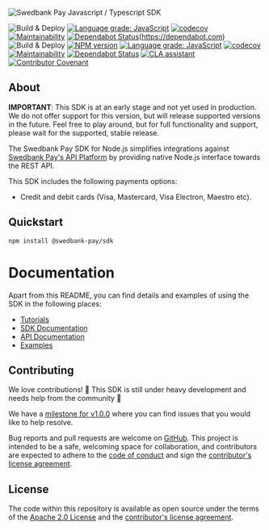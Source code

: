 ![Swedbank Pay Javascript / Typescript SDK][banner]

![Build & Deploy][build-deploy]
[![Language grade: JavaScript](https://img.shields.io/lgtm/grade/javascript/g/bjerkio/swedbank-pay-js.svg?logo=lgtm&logoWidth=18)][language-grade]
[![codecov](https://codecov.io/gh/bjerkio/swedbank-pay-js/branch/master/graph/badge.svg)][code-coverage]
[![Maintainability](https://api.codeclimate.com/v1/badges/04b50822a61583ccdb5f/maintainability)][maintainability]
[![Dependabot Status](https://api.dependabot.com/badges/status?host=github&repo=bjerkio/swedbank-pay-js&identifier=253005089)][dependabot](https://dependabot.com)
![Build & Deploy][build-badge]
[![NPM version][npm-badge]][npm]
[![Language grade: JavaScript][lgtm-badge]][lgtm]
[![codecov][codecov-badge]][codecov]
[![Maintainability][codeclimate-badge]][codeclimate]
[![Dependabot Status][dependabot-badge]][dependabot]
[![CLA assistant][cla-badge]][cla]
[![Contributor Covenant][coc-badge]][coc]

## About

**IMPORTANT**: This SDK is at an early stage and not yet used in production.
We do not offer support for this version, but will release supported versions
in the future. Feel free to play around, but for full functionality and support,
please wait for the supported, stable release.

The Swedbank Pay SDK for Node.js simplifies integrations against [Swedbank Pay's
API Platform][developer-portal] by providing native Node.js interface towards
the REST API.

This SDK includes the following payments options:

* Credit and debit cards (Visa, Mastercard, Visa Electron, Maestro etc).

## Quickstart

```shell
npm install @swedbank-pay/sdk
```

# Documentation

Apart from this README, you can find details and examples of using the SDK in
the following places:  

- [Tutorials][tutorials]
- [SDK Documentation][sdk-doc]
- [API Documentation][developer-portal]
- [Examples][examples]

## Contributing

We love contributions! 🙏 This SDK is still under heavy development and needs
help from the community 🎉

We have a [milestone for v1.0.0][milestone-1.0.0] where you can find issues that
you would like to help resolve.

Bug reports and pull requests are welcome on [GitHub][github]. This project is
intended to be a safe, welcoming space for collaboration, and contributors are
expected to adhere to the [code of conduct][coc] and sign the
[contributor's license agreement][cla].

## License

The code within this repository is available as open source under the terms of
the [Apache 2.0 License][license] and the [contributor's license
agreement][cla].

[banner]:               https://repository-images.githubusercontent.com/253005089/71a47e00-b15a-11ea-837e-bd2edf92c6ea
[build-badge]:          https://github.com/SwedbankPay/swedbank-pay-sdk-js/workflows/Build%20&%20Deploy/badge.svg
[build-deploy]:         https://github.com/bjerkio/swedbank-pay-js/workflows/Build%20&%20Deploy/badge.svg
[cla-badge]:            https://cla-assistant.io/readme/badge/SwedbankPay/jekyll-plantuml-docker
[cla]:                  https://cla-assistant.io/SwedbankPay/swedbank-pay-sdk-js
[coc-badge]:            https://img.shields.io/badge/Contributor%20Covenant-v2.0%20adopted-ff69b4.svg
[coc]:                  ./CODE_OF_CONDUCT.md
[code-coverage]:        https://codecov.io/gh/bjerkio/swedbank-pay-js
[codeclimate-badge]:    https://api.codeclimate.com/v1/badges/26db1d69e388b2f03bc0/maintainability
[codeclimate]:          https://codeclimate.com/github/SwedbankPay/swedbank-pay-sdk-js/maintainability
[codecov-badge]:        https://codecov.io/gh/SwedbankPay/swedbank-pay-sdk-js/branch/master/graph/badge.svg
[codecov]:              https://codecov.io/gh/SwedbankPay/swedbank-pay-sdk-js
[dependabot-badge]:     https://api.dependabot.com/badges/status?host=github&repo=SwedbankPay/swedbank-pay-sdk-js&identifier=253005089
[dependabot]:           https://dependabot.com
[dependabot]:           https://dependabot.com
[developer-portal]:     https://developer.swedbankpay.com/
[examples]:             ./examples/
[github]:               https://github.com/SwedbankPay/swedbank-pay-sdk-js
[language-grade]:       https://lgtm.com/projects/g/bjerkio/swedbank-pay-js/context:javascript
[lgtm-badge]:           https://img.shields.io/lgtm/grade/javascript/g/SwedbankPay/swedbank-pay-sdk-js.svg?logo=lgtm&logoWidth=18
[lgtm]:                 https://lgtm.com/projects/g/SwedbankPay/swedbank-pay-sdk-js/context:javascript
[license]:              https://opensource.org/licenses/Apache-2.0
[maintainability]:      https://codeclimate.com/github/bjerkio/swedbank-pay-js/maintainability
[milestone-1.0.0]:      https://github.com/SwedbankPay/swedbank-pay-sdk-js/milestone/1
[npm-badge]:            https://img.shields.io/npm/v/@swedbank-pay/sdk
[npm]:                  https://www.npmjs.com/package/@swedbank-pay/sdk
[sdk-doc]:              ./docs/README.md
[tutorials]:            ./tutorials/README.md
